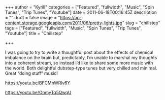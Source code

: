 +++
author = "Kyrill"
categories = ["Featured", "fullwidth", "Music", "Spin Tunes", "Trip Tunes", "Youtube"]
date = 2011-06-18T00:16:45Z
description = ""
draft = false
image = "https://ap-content.storage.googleapis.com/2011/06/pretty-lights.jpg"
slug = "chillstep"
tags = ["Featured", "fullwidth", "Music", "Spin Tunes", "Trip Tunes", "Youtube"]
title = "Chillstep"

+++


I was going to try to write a thoughtful post about the effects of chemical imbalance on the brain but, predictably, I’m unable to marshal my thoughts into a coherent stream, so instead I’d like to share some more music with the world. Both delightful dubstep-type tunes but very chilled and minimal. Great “doing stuff” music!

https://youtu.be/BFCMnWRIv6Y

https://youtu.be/OnmyTq5QwqU


